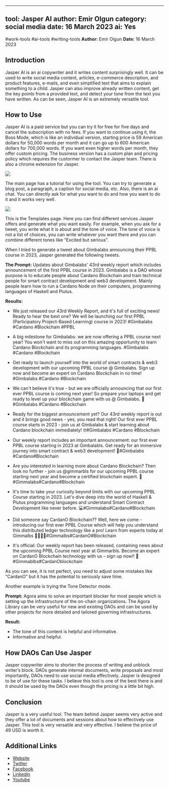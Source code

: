 
---
tool: Jasper AI
author: Emir Olgun
category: social media
date: 16 March 2023
ai: Yes
---
#work-tools #ai-tools #writing-tools
**Author:** Emir Olgun
**Date:** 16 March 2023

## Introduction

Jasper AI is an ai copywriter and it writes content surprisingly well. It can be used to write social media content, articles, e-commerce description, and product features, e-mails, and even simplified text that aims to explain something to a child. Jasper can also improve already written content, get the key points from a provided text, and detect your tone from the text you have written. As can be seen, Jasper AI is an extremely versatile tool.

## How to Use

Jasper AI is a paid service but you can try it for free for five days and cancel the subscription with no fees. If you want to continue using it, the Boss Mode, which is like an individual version, starting price is 59 American dollars for 50,000 words per month and it can go up to 600 American dollars for 700,000 words. If you want even higher words per month, they offer custom pricing. The business version has a custom plan and pricing policy which requires the custormer to contact the Jasper team.
There is also a chrome extension for Jasper.

![](https://i.imgur.com/utxofVr.png)


The main page has a tutorial for using the tool. You can try to generate a blog post, a paragraph, a caption for social media, etc. Also, there is an ai chat. You can directly ask for what you want to do and how you want to do it and it works very well.

![](https://i.imgur.com/Qjj4XcC.png)

This is the Templates page. Here you can find different services Jasper offers and generate what you want easily. For example, when you ask for a tweet, you write what it is about and the tone of voice. The tone of voice is not a list of choices, you can write whatever you want there and you can combine different tones like “Excited but serious”.

When I tried to generate a tweet about Gimbalabs announcing their PPBL course in 2023, Jasper generated the following tweets.

**The Prompt:**
Updates about Gimbalabs' 43rd weekly report which includes announcement of the first PPBL course in 2023. Gimbalabs is a DAO whose purpose is to educate people about Cardano Blockchain and train technical people for smart contract development and web3 development. Mainly people learn how to run a Cardano Node on their computers, programming languages of Haskell and Plutus.

**Results:**

- We just released our 43rd Weekly Report, and it's full of exciting news! Ready to hear the best one? We will be launching our first PPBL (Participatory Project-Based Learning) course in 2023! #Gimbalabs #Cardano #Blockchain #PPBL 

- A big milestone for Gimbalabs: we are now offering a PPBL course next year! You won't want to miss out on this amazing opportunity to learn Cardano Blockchain and its programming languages. #Gimbalabs #Cardano #Blockchain 

- Get ready to launch yourself into the world of smart contracts & web3 development with our upcoming PPBL course @ Gimbalabs. Sign up now and become an expert on Cardano Blockchain in no time! #Gimbalabs #Cardano #Blockchain 

- We can't believe it's true - but we are officially announcing that our first ever PPBL course is coming next year! So prepare your laptops and get ready to level up your blockchain game with us @ Gimbalabs. 🤩#Gimbalabs #Cardano #Blockchain 

- Ready for the biggest announcement yet? Our 43rd weekly report is out and it brings good news - yes, you read that right! Our first ever PPBL course starts in 2023 - join us at Gimbalabs & start learning about Cardano blockchain immediately! 🤓#Gimbalabs #Cardano #Blockchain 

- Our weekly report includes an important announcement: our first ever PPBL course starting in 2023 at Gimbalabls. Get ready for an immersive journey into smart contract & web3 development! 🤗#Gimbalabs #Cardano#Blockchain 

- Are you interested in learning more about Cardano Blockchain? Then look no further - join us @gimmarbls for our upcoming PPBL course starting next year and become a certified blockchain expert. 🤩#Gimmalabs#Cardano#Blockchain  

- It's time to take your curiosity beyond limits with our upcoming PPBL Course starting in 2023. Let's dive deep into the world of Haskell & Plutus programming languages and understand Smart Contract Development like never before. 💻#Gimmalabs#Cardano#Blockchain 

- Did someone say CardanO Blockchain?? Well, here we come - introducing our first ever PPBL Course which will help you understand this distributed ledger technology like a pro! Learn from experts today at Gimmalbs 👩‍💻👨‍💻#Gimmalbs#CardanO#Blockchain 

- It's official: Our weekly report has been released, containing news about the upcoming PPBL Course next year at Gimmarbls. Become an expert on CardanO Blockchain technology with us – sign up now!! 🎉#Gimmablbs#CardanOblockchain


As you can see, it is not perfect, you need to adjust some mistakes like “CardanO” but it has the potential to seriously save time.

Another example is trying the Tone Detector mode.

**Prompt:** Agora aims to solve an important blocker for most people which is setting up the infrastructure of the on-chain organizations. The Agora Library can be very useful for new and existing DAOs and can be used by other projects for more detailed and tailored governing infrastructures.

**Result:**
- The tone of this content is helpful and informative.
- Informative and helpful.

## How DAOs Can Use Jasper

Jasper copywriter aims to shorten the process of writing and unblock writer’s block. DAOs generate internal documents, write proposals and most importantly, DAOs need to use social media effectively. Jasper is designed to be of use for these tasks. I believe this tool is one of the best there is and it should be used by the DAOs even though the pricing is a little bit high.

## Conclusion

Jasper is a very useful tool. The team behind Jasper seems very active and they offer a lot of documents and sessions about how to effectively use Jasper. This tool is very versatile and very effective. I believe the price of 49 USD is worth it.

## Additional Links

- [Website](https://www.jasper.ai)
- [Twitter](https://twitter.com/heyjasperai)
- [Facebook](https://www.facebook.com/heyjasperai)
- [Linkedin](https://www.linkedin.com/company/heyjasperai/)
- [Youtube](https://www.youtube.com/@JasperAI)